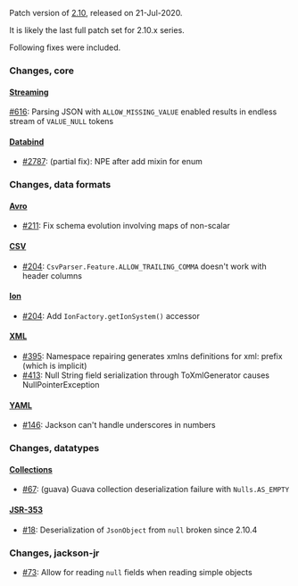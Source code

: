 Patch version of [2.10](Jackson-Release-2.10), released on 21-Jul-2020.

It is likely the last full patch set for 2.10.x series.

Following fixes were included.

### Changes, core

#### [Streaming](../../jackson-core)

[#616](../../jackson-core/issues/616): Parsing JSON with `ALLOW_MISSING_VALUE` enabled results in endless stream of `VALUE_NULL` tokens

#### [Databind](../../jackson-databind)

* [#2787](../../jackson-databind/issues/2787): (partial fix): NPE after add mixin for enum

### Changes, data formats

#### [Avro](../jackson-dataformats-binary)

* [#211](../jackson-dataformats-binary/issues/211): Fix schema evolution involving maps of non-scalar

#### [CSV](../../jackson-dataformats-text)

* [#204](../../jackson-dataformats-text/issues/204): `CsvParser.Feature.ALLOW_TRAILING_COMMA` doesn't work with header columns

#### [Ion](../jackson-dataformats-binary)

* [#204](../jackson-dataformats-binary/issues/204): Add `IonFactory.getIonSystem()` accessor

#### [XML](../../jackson-dataformat-xml)

* [#395](../../jackson-dataformat-xml/issues/395): Namespace repairing generates xmlns definitions for xml: prefix (which is implicit)
* [#413](../../jackson-dataformat-xml/issues/413): Null String field serialization through ToXmlGenerator causes NullPointerException

#### [YAML](../../jackson-dataformats-text)

* [#146](../../jackson-dataformats-text/issues/146): Jackson can't handle underscores in numbers

### Changes, datatypes

#### [Collections](../../jackson-datatypes-collections)

* [#67](../../jackson-datatypes-collections/issues/67): (guava) Guava collection deserialization failure with `Nulls.AS_EMPTY`

#### [JSR-353](../../jackson-datatype-jsr353)

* [#18](../../jackson-datatype-jsr353/issues/18): Deserialization of `JsonObject` from `null` broken since 2.10.4

### Changes, jackson-jr

* [#73](../../jackson-jr/issues/73): Allow for reading `null` fields when reading simple objects

